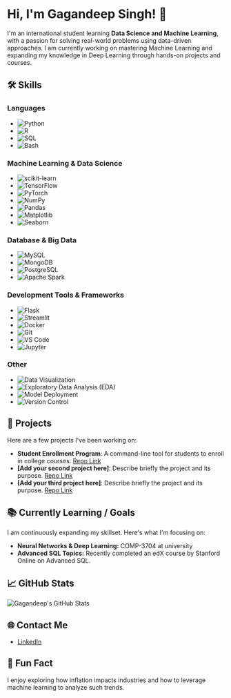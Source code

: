 # Hi, I'm Gagandeep Singh! 👋

I'm an international student learning **Data Science and Machine Learning**, with a passion for solving real-world problems using data-driven approaches. I am currently working on mastering Machine Learning and expanding my knowledge in Deep Learning through hands-on projects and courses.

## 🛠 Skills
### Languages
- ![Python](https://img.shields.io/badge/python-3670A0?style=for-the-badge&logo=python&logoColor=ffdd54)
- ![R](https://img.shields.io/badge/R-276DC3?style=for-the-badge&logo=r&logoColor=white)
- ![SQL](https://img.shields.io/badge/SQL-003B57?style=for-the-badge&logo=postgresql&logoColor=white)
- ![Bash](https://img.shields.io/badge/Bash-121011?style=for-the-badge&logo=gnubash&logoColor=white)

### Machine Learning & Data Science
- ![scikit-learn](https://img.shields.io/badge/scikit--learn-F7931E?style=for-the-badge&logo=scikit-learn&logoColor=white)
- ![TensorFlow](https://img.shields.io/badge/TensorFlow-FF6F00?style=for-the-badge&logo=tensorflow&logoColor=white)
- ![PyTorch](https://img.shields.io/badge/PyTorch-EE4C2C?style=for-the-badge&logo=pytorch&logoColor=white)
- ![NumPy](https://img.shields.io/badge/NumPy-013243?style=for-the-badge&logo=numpy&logoColor=white)
- ![Pandas](https://img.shields.io/badge/Pandas-150458?style=for-the-badge&logo=pandas&logoColor=white)
- ![Matplotlib](https://img.shields.io/badge/Matplotlib-013243?style=for-the-badge&logo=matplotlib&logoColor=white)
- ![Seaborn](https://img.shields.io/badge/Seaborn-3776AB?style=for-the-badge&logoColor=white)

### Database & Big Data
- ![MySQL](https://img.shields.io/badge/MySQL-4479A1?style=for-the-badge&logo=mysql&logoColor=white)
- ![MongoDB](https://img.shields.io/badge/MongoDB-47A248?style=for-the-badge&logo=mongodb&logoColor=white)
- ![PostgreSQL](https://img.shields.io/badge/PostgreSQL-336791?style=for-the-badge&logo=postgresql&logoColor=white)
- ![Apache Spark](https://img.shields.io/badge/Apache_Spark-E25A1C?style=for-the-badge&logo=apachespark&logoColor=white)

### Development Tools & Frameworks
- ![Flask](https://img.shields.io/badge/Flask-000000?style=for-the-badge&logo=flask&logoColor=white)
- ![Streamlit](https://img.shields.io/badge/Streamlit-FF4B4B?style=for-the-badge&logo=streamlit&logoColor=white)
- ![Docker](https://img.shields.io/badge/Docker-2496ED?style=for-the-badge&logo=docker&logoColor=white)
- ![Git](https://img.shields.io/badge/Git-F05032?style=for-the-badge&logo=git&logoColor=white)
- ![VS Code](https://img.shields.io/badge/VS%20Code-0078d7.svg?style=for-the-badge&logo=visual-studio-code&logoColor=white)
- ![Jupyter](https://img.shields.io/badge/Jupyter-F37626.svg?style=for-the-badge&logo=Jupyter&logoColor=white)

### Other
- ![Data Visualization](https://img.shields.io/badge/Data_Visualization-FF6F00?style=for-the-badge)
- ![Exploratory Data Analysis (EDA)](https://img.shields.io/badge/EDA-FF6F00?style=for-the-badge)
- ![Model Deployment](https://img.shields.io/badge/Model_Deployment-6DB33F?style=for-the-badge)
- ![Version Control](https://img.shields.io/badge/Version_Control-F05032?style=for-the-badge&logo=git&logoColor=white)

## 📂 Projects

Here are a few projects I've been working on:

- **Student Enrollment Program**: A command-line tool for students to enroll in college courses. [Repo Link](#)
- **[Add your second project here]**: Describe briefly the project and its purpose. [Repo Link](#)
- **[Add your third project here]**: Describe briefly the project and its purpose. [Repo Link](#)

## 📚 Currently Learning / Goals
I am continuously expanding my skillset. Here's what I'm focusing on:
- **Neural Networks & Deep Learning:** COMP-3704 at university
- **Advanced SQL Topics:** Recently completed an edX course by Stanford Online on Advanced SQL.

## 📈 GitHub Stats
![Gagandeep's GitHub Stats](https://github-readme-stats.vercel.app/api?username=gdsai4903&show_icons=true&theme=radical)

## 🌐 Contact Me
- <a href="https://www.linkedin.com/in/gagandeep-singh-354567242/" target="_blank">LinkedIn</a>

## 🎉 Fun Fact
I enjoy exploring how inflation impacts industries and how to leverage machine learning to analyze such trends.
